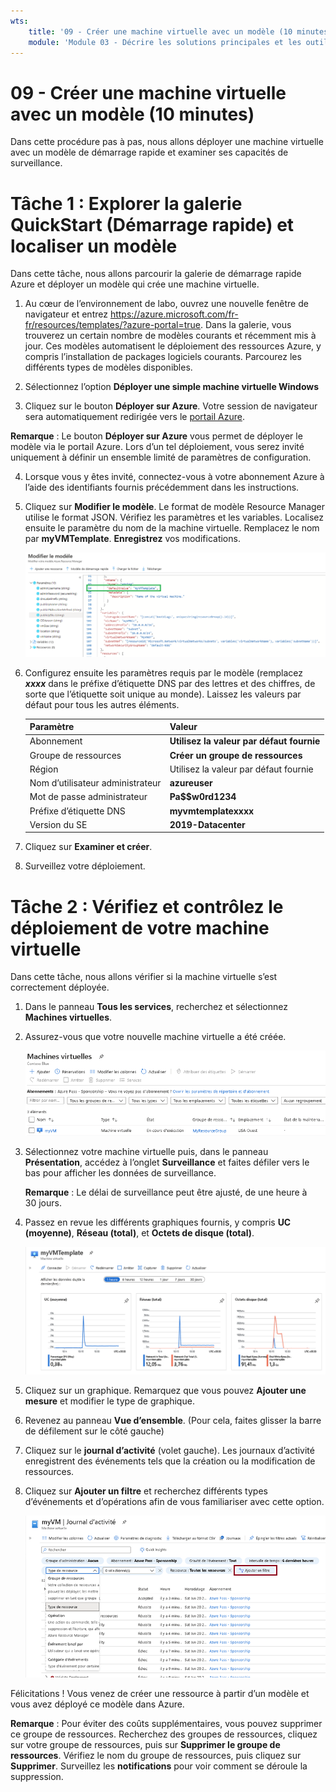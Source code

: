 ```yaml
---
wts:
    title: '09 - Créer une machine virtuelle avec un modèle (10 minutes)'
    module: 'Module 03 - Décrire les solutions principales et les outils de gestion'
---
```

# 09 - Créer une machine virtuelle avec un modèle (10 minutes)

Dans cette procédure pas à pas, nous allons déployer une machine virtuelle avec un modèle de démarrage rapide et examiner ses capacités de surveillance.

# Tâche 1 : Explorer la galerie QuickStart (Démarrage rapide) et localiser un modèle 

Dans cette tâche, nous allons parcourir la galerie de démarrage rapide Azure et déployer un modèle qui crée une machine virtuelle. 

1. Au cœur de l’environnement de labo, ouvrez une nouvelle fenêtre de navigateur et entrez https://azure.microsoft.com/fr-fr/resources/templates/?azure-portal=true. Dans la galerie, vous trouverez un certain nombre de modèles courants et récemment mis à jour. Ces modèles automatisent le déploiement des ressources Azure, y compris l’installation de packages logiciels courants. Parcourez les différents types de modèles disponibles.

2. Sélectionnez l’option **Déployer une simple machine virtuelle Windows**

3. Cliquez sur le bouton **Déployer sur Azure**. Votre session de navigateur sera automatiquement redirigée vers le [portail Azure](http://portal.azure.com/).

  **Remarque** : Le bouton **Déployer sur Azure** vous permet de déployer le modèle via le portail Azure. Lors d’un tel déploiement, vous serez invité uniquement à définir un ensemble limité de paramètres de configuration. 

4. Lorsque vous y êtes invité, connectez-vous à votre abonnement Azure à l’aide des identifiants fournis précédemment dans les instructions.

5. Cliquez sur **Modifier le modèle**. Le format de modèle Resource Manager utilise le format JSON. Vérifiez les paramètres et les variables.  Localisez ensuite le paramètre du nom de la machine virtuelle. Remplacez le nom par **myVMTemplate**. **Enregistrez** vos modifications. 

    ![Capture d’écran du modèle avec le changement de nom de la machine virtuelle en surbrillance.](../images/0901.png)

6. Configurez ensuite les paramètres requis par le modèle (remplacez ***xxxx*** dans le préfixe d’étiquette DNS par des lettres et des chiffres, de sorte que l’étiquette soit unique au monde). Laissez les valeurs par défaut pour tous les autres éléments. 

    | Paramètre| Valeur|
    |----|----|
    | Abonnement | **Utilisez la valeur par défaut fournie**|
    | Groupe de ressources | **Créer un groupe de ressources** |
    | Région | Utilisez la valeur par défaut fournie |
    | Nom d’utilisateur administrateur | **azureuser** |
    | Mot de passe administrateur | **Pa$$w0rd1234** |
    | Préfixe d’étiquette DNS | **myvmtemplatexxxx** |
    | Version du SE | **2019-Datacenter** |


7. Cliquez sur **Examiner et créer**.

8. Surveillez votre déploiement. 

# Tâche 2 : Vérifiez et contrôlez le déploiement de votre machine virtuelle

Dans cette tâche, nous allons vérifier si la machine virtuelle s’est correctement déployée. 

1. Dans le panneau **Tous les services**, recherchez et sélectionnez **Machines virtuelles**.

2. Assurez-vous que votre nouvelle machine virtuelle a été créée. 

    ![Capture d’écran de la page des machines virtuelles. La nouvelle machine virtuelle est affichée et fonctionne.](../images/0902.png)

3. Sélectionnez votre machine virtuelle puis, dans le panneau **Présentation**, accédez à l’onglet **Surveillance** et faites défiler vers le bas pour afficher les données de surveillance.

    **Remarque** : Le délai de surveillance peut être ajusté, de une heure à 30 jours.

4. Passez en revue les différents graphiques fournis, y compris **UC (moyenne)**, **Réseau (total)**, et **Octets de disque (total)**. 

    ![Capture d’écran des graphiques de surveillance des machines virtuelles.](../images/0903.png)

5. Cliquez sur un graphique. Remarquez que vous pouvez **Ajouter une mesure** et modifier le type de graphique.

6. Revenez au panneau **Vue d’ensemble**. (Pour cela, faites glisser la barre de défilement sur le côté gauche)
7. Cliquez sur le **journal d’activité** (volet gauche). Les journaux d’activité enregistrent des événements tels que la création ou la modification de ressources. 

8. Cliquez sur **Ajouter un filtre** et recherchez différents types d’événements et d’opérations afin de vous familiariser avec cette option. 

    ![Capture d’écran de la page Ajouter des filtres avec le type d’événement sélectionné.](../images/0904.png)

Félicitations ! Vous venez de créer une ressource à partir d’un modèle et vous avez déployé ce modèle dans Azure.

**Remarque** : Pour éviter des coûts supplémentaires, vous pouvez supprimer ce groupe de ressources. Recherchez des groupes de ressources, cliquez sur votre groupe de ressources, puis sur **Supprimer le groupe de ressources**. Vérifiez le nom du groupe de ressources, puis cliquez sur **Supprimer**. Surveillez les **notifications** pour voir comment se déroule la suppression.
